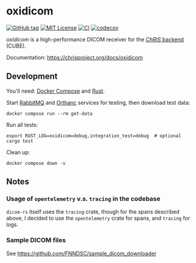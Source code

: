 # oxidicom

[![GitHub tag](https://img.shields.io/github/v/tag/FNNDSC/oxidicom?filter=v*.*.*&label=version)](https://github.com/FNNDSC/oxidicom/pkgs/container/oxidicom)
[![MIT License](https://img.shields.io/github/license/fnndsc/oxidicom)](https://github.com/FNNDSC/oxidicom/blob/master/LICENSE)
[![CI](https://github.com/FNNDSC/oxidicom/actions/workflows/ci.yml/badge.svg)](https://github.com/FNNDSC/oxidicom/actions/workflows/ci.yml)
[![codecov](https://codecov.io/gh/FNNDSC/oxidicom/graph/badge.svg?token=24J11SWJEA)](https://codecov.io/gh/FNNDSC/oxidicom)

_oxidicom_ is a high-performance DICOM receiver for the
[_ChRIS_ backend](https://github.com/FNNDSC/ChRIS_ultron_backEnd) (CUBE).

Documentation: https://chrisproject.org/docs/oxidicom

## Development

You'll need: [Docker Compose](https://docs.docker.com/compose/) and [Rust](https://rustup.rs/).

Start [RabbitMQ](https://hub.docker.com/_/rabbitmq) and [Orthanc](https://www.orthanc-server.com/)
services for testing, then download test data:

```shell
docker compose run --rm get-data
```

Run all tests:

```shell
export RUST_LOG=oxidicom=debug,integration_test=debug  # optional
cargo test
```

Clean up:

```shell
docker compose down -v
```

## Notes

### Usage of `opentelemetry` v.s. `tracing` in the codebase

`dicom-rs` itself uses the `tracing` crate, though for the spans described above,
I decided to use the `opentelemetry` crate for spans, and `tracing` for logs.

### Sample DICOM files

See https://github.com/FNNDSC/sample_dicom_downloader
